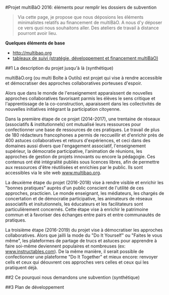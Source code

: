 #Projet multiBàO 2016: éléments pour remplir les dossiers de subvention 

> Via cette page, je propose que nous déposions les éléments minimalistes relatifs au financement de multiBàO. A nous d'y déposer ce vers quoi nous souhaitons aller. Des ateliers de travail à distance pourront avoir lieu. 

**Quelques éléments de base**
* http://multibao.org
* [tableaux de suivi (stratégie, développement et financement multiBàO)](http://trello.com/multibao)

##1 La description du projet jusqu'à là (synthétique)

multiBàO.org (ou multi Boîte à Outils) est projet qui vise à rendre accessible et démocratiser des approches collaboratives porteuses d'espoir. 

Alors que dans le monde de l'enseignement apparaissent de nouvelles approches collaboratives favorisant parmis les élèves le sens critique et l'apprentissage de la co-construction, aparaissent dans les collectivités de nouvelles initiatives intégrant la participation citoyenne. 

Dans la première étape de ce projet (2014-2017), une trentaine de réseaux (associatifs & institutionnels) ont mutualisé leurs ressources pour confectionner une base de ressources de ces pratiques. Le travail de plus de 180 rédacteurs francophones a permis de reccueillir et d'enrichir près de 400 astuces collaboratives et retours d'expériences, et ceci dans des domaines aussi divers que l'engagement associatif, l'enseignement supérieur, la démocratie participative, l'animation de réunions, les approches de gestion de projets innovants ou encore la pédagogie. Ces contenus ont été intégralité publiés sous licences libres, afin de permettre aux ressources d'être réutilisées et enrichies par le public. Ils sont accessibles via le site web www.multibao.org. 

La deuxième étape du projet (2016-2018) vise à rendre visible et enrichir les "bonnes pratiques" auprès d'un public conscient de l'utilité de ces approches, practicien. Le monde enseignant, les médiateurs, les chargés de concertation et de démocratie participative, les animateurs de réseaux associatifs et insitutionnels, les éducateurs et les facilitateurs sont particulièrement concernés. Cette étape vise à enrichir le patrimoine commun et à favoriser des échanges entre pairs et entre communautés de pratiques. 

La troisième étape (2016-2019) du projet vise à démocratiser les approches collaboratives. Alors que jailli la mode du "Do It Yourself" ou "Faites le vous même", les plateformes de partage de trucs et astuces pour apprendre à faire  soi-même deviennent populaires et nombreuses (ex: www.instructables.com). De la même manière, il serait possible de confectionner une plateforme "Do It Together" et mieux encore: renvoyer cells et ceux qui déouvrent ces approches vers celles et ceux qui les pratiquent déjà. 


##2 Ce pourquoi nous demandons une subvention (synthétique) 

##3 Plan de développement
